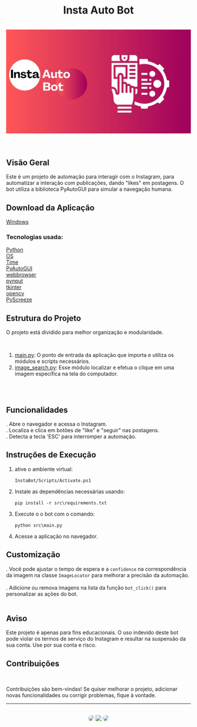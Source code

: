 <h1 align="center">Insta Auto Bot</h1>
</br>

<div align="center">
<img src="https://github.com/SidneyTeodoroJr/Insta-Auto-Bot/blob/main/src/assets/banner.jpg" alt="Banner">
</div>
</br>
</br>


## Visão Geral
<p>
 Este é um projeto de automação para interagir com o Instagram, para automatizar a interação com publicações, dando "likes" em postagens. O bot utiliza a biblioteca PyAutoGUI para simular a navegação humana.
<p/>

<h2>Download da Aplicação</h2>

<a href="https://github.com/SidneyTeodoroJr/Insta-Auto-Bot/blob/main/src/deploy/windows.rar?raw=true" download>Windows</a>
</br>

### Tecnologias usada:
[Python](https://docs.python.org/3/)<br/>
﻿[OS](https://docs.python.org/3/library/os.html)<br/>
[Time](https://docs.python.org/3/library/time.html)<br/>
[PyAutoGUI](https://pyautogui.readthedocs.io/en/latest/)<br/>
[webbrowser](https://docs.python.org/3/library/webbrowser.html)<br/>
[pynput](https://pypi.org/project/pynput/)<br/>
[tkinter](https://docs.python.org/pt-br/3/library/tkinter.html)<br/>
[opencv](https://opencv24-python-tutorials.readthedocs.io/en/latest/py_tutorials/py_tutorials.html)<br/>
[PyScreeze](https://pypi.org/project/PyScreeze/)<br/>

## Estrutura do Projeto
<p>
O projeto está dividido para melhor organização e modularidade.
<p/>
<br/>

1. [main.py](https://github.com/SidneyTeodoroJr/Insta-Auto-Bot/blob/main/src/main.py): O ponto de entrada da aplicação que importa e utiliza os módulos e scripts necessários.
2. [image_search.py](https://github.com/SidneyTeodoroJr/Insta-Auto-Bot/blob/main/src/modules/image_search.py):  Esse módulo localizar e efetua o clique em uma imagem específica na tela do computador.

<br/><br/>

## Funcionalidades   

. Abre o navegador e acessa o Instagram.<br/>
. Localiza e clica em botões de "like" e "seguir" nas postagens.<br/>
. Detecta a tecla 'ESC' para interromper a automação.<br/>

## Instruções de Execução
1. ative o ambiente virtual:
   ```shell
   InstaBot/Scripts/Activate.ps1 
2. Instale as dependências necessárias usando:
    ```shell
    pip install -r src\requirements.txt
3. Execute o o bot com o comando:
   ```shell
   python src\main.py
4. Acesse a aplicação no navegador.

## Customização

. Você pode ajustar o tempo de espera e a `confidence` na correspondência da imagem na classe `ImageLocator` para melhorar a precisão da automação. <br/><br/>
. Adicione ou remova imagens na lista da função `bot_click()` para personalizar as ações do bot. <br/><br/>

## Aviso

<p>
  Este projeto é apenas para fins educacionais. O uso indevido deste bot pode violar os termos de serviço do Instagram e resultar na suspensão da sua conta. Use por sua conta e risco.
<p/>

 ## Contribuições
</br>

<p>
Contribuições são bem-vindas! Se quiser melhorar o projeto, adicionar novas funcionalidades ou corrigir problemas, fique à vontade.
</p>
<hr>
</br>

<div align="center">
<a href="https://sidney-personal-portifolio.netlify.app/"><img src="https://img.shields.io/badge/-Portifolio-%230077B5?style=for-the-badge&logo=portifolio&logoColor=white" style="border-radius: 30px" target="_blank" /></a>
<a href="https://www.instagram.com/sidneyteodoroaraujo" target="_blank"><img src="https://img.shields.io/badge/-Instagram-%23E4405F?style=for-the-badge&logo=instagram&logoColor=white" /></a>
<a href="https://www.linkedin.com/in/sidney-teodoro-4a4a8119b?lipi=urn%3Ali%3Apage%3Ad_flagship3_profile_view_base_contact_details%3B%2FevuTOiSSJS2hWGCZgtZiQ%3D%3D" target="_blank"><img src="https://img.shields.io/badge/-LinkedIn-%230077B5?style=for-the-badge&logo=linkedin&logoColor=white" style="border-radius: 30px" target="_blank" /></a>
</div>

 
